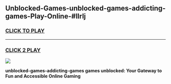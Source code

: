 
## Unblocked-Games-unblocked-games-addicting-games-Play-Online-#llrlj
<h3>
<a href="https://premium.freeplayer.one?title=unblocked-games-addicting-games&ref=27F">CLICK TO PLAY</a></h3>
<hr>

<h3>
<a href="https://premium.freeplayer.one?title=unblocked-games-addicting-games&ref=27F">CLICK 2 PLAY</a>
  
</h3>

<a href="https://premium.freeplayer.one?title=unblocked-games-addicting-games&ref=27F"><img src="https://clearcache.store/games.png"></a>


**unblocked-games-addicting-games games unblocked: Your Gateway to Fun and Accessible Online Gaming**

